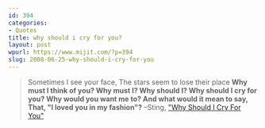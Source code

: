 ```yaml
---
id: 394
categories:
- Quotes
title: why should i cry for you?
layout: post
wpurl: https://www.mijit.com/?p=394
slug: 2008-06-25-why-should-i-cry-for-you
---
```

<blockquote>Sometimes I see your face,
The stars seem to lose their place
<strong>Why must I think of you?
Why must I?
Why should I?
Why should I cry for you?
Why would you want me to?
And what would it mean to say,
That, "I loved you in my fashion"?</strong>
–Sting, <a href="https://www.amazon.com/exec/obidos/ASIN/B000002GL2/ref=nosim/mijitcom">"Why Should I Cry For You"</a>
</blockquote>
